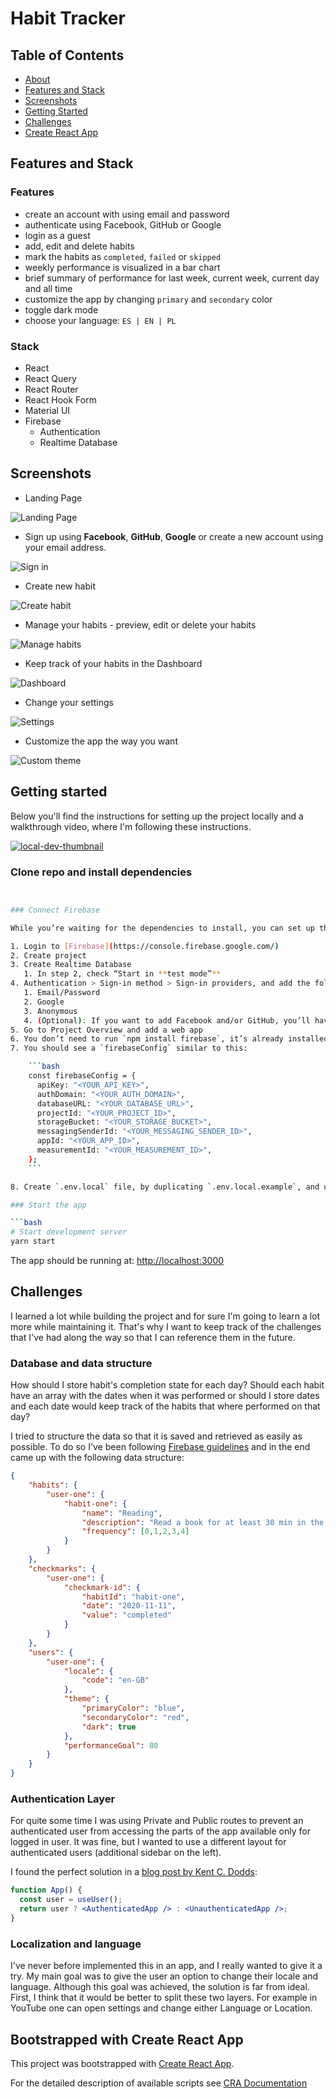 # Habit Tracker

## Table of Contents

* [About](#about)
* [Features and Stack](#features-and-stack)
* [Screenshots](#screenshots)
* [Getting Started](#getting-started)
* [Challenges](#challenges)
* [Create React App](#bootstrapped-with-create-react-app)

## Features and Stack

### Features
* create an account with using email and password
* authenticate using Facebook, GitHub or Google
* login as a guest
* add, edit and delete habits
* mark the habits as `completed`, `failed` or `skipped`
* weekly performance is visualized in a bar chart
* brief summary of performance for last week, current week, current day and all time
* customize the app by changing `primary` and `secondary` color
* toggle dark mode
* choose your language: `ES | EN | PL`

### Stack

* React
* React Query
* React Router
* React Hook Form
* Material UI
* Firebase
  * Authentication
  * Realtime Database
  
## Screenshots

* Landing Page

![Landing Page](screenshots/landing.png)

* Sign up using **Facebook**, **GitHub**, **Google** or create a new account using your email address.

![Sign in](screenshots/sign-up.png)

* Create new habit

![Create habit](screenshots/add-habit.png)

* Manage your habits - preview, edit or delete your habits

![Manage habits](screenshots/manage-habits.png)

* Keep track of your habits in the Dashboard

![Dashboard](screenshots/dashboard.png)

* Change your settings

![Settings](screenshots/settings.png)

* Customize the app the way you want

![Custom theme](screenshots/layout-theme.png)

## Getting started

Below you'll find the instructions for setting up the project locally and a walkthrough video, where I'm following these instructions. 

[![local-dev-thumbnail](https://user-images.githubusercontent.com/58401630/159131748-9181af46-22c3-4648-ae18-e82572f4843c.png)](https://youtu.be/-Iv88vi71gM)

### Clone repo and install dependencies

```bash


### Connect Firebase

While you’re waiting for the dependencies to install, you can set up the Firebase.

1. Login to [Firebase](https://console.firebase.google.com/)
2. Create project
3. Create Realtime Database
   1. In step 2, check “Start in **test mode”**
4. Authentication > Sign-in method > Sign-in providers, and add the following:
   1. Email/Password
   2. Google
   3. Anonymous
   4. (Optional): If you want to add Facebook and/or GitHub, you’ll have to get Client IDs and secrets from these services
5. Go to Project Overview and add a web app
6. You don’t need to run `npm install firebase`, it’s already installed
7. You should see a `firebaseConfig` similar to this:

    ```bash
    const firebaseConfig = {
      apiKey: "<YOUR_API_KEY>",
      authDomain: "<YOUR_AUTH_DOMAIN>",
      databaseURL: "<YOUR_DATABASE_URL>",
      projectId: "<YOUR_PROJECT_ID>",
      storageBucket: "<YOUR_STORAGE_BUCKET>",
      messagingSenderId: "<YOUR_MESSAGING_SENDER_ID>",
      appId: "<YOUR_APP_ID>",
      measurementId: "<YOUR_MEASUREMENT_ID>",
    };
    ```

8. Create `.env.local` file, by duplicating `.env.local.example`, and use config above to fill it out

### Start the app

```bash
# Start development server
yarn start
```
The app should be running at: [http://localhost:3000](http://localhost:3000/)

## Challenges

I learned a lot while building the project and for sure I'm going to learn a lot more while maintaining it. 
That's why I want to keep track of the challenges that I've had along the way so that I can reference them in the future.

### Database and data structure

How should I store habit's completion state for each day? Should each habit have an array with the dates 
when it was performed or should I store dates and each date would keep track of the habits that where performed on that day? 

I tried to structure the data so that it is saved and retrieved as easily as possible. To do so I've been following 
[Firebase guidelines](https://firebase.google.com/docs/database/web/structure-data) and in the end came up with the following data structure:

```json
{
    "habits": {
        "user-one": {
            "habit-one": {
                "name": "Reading",
                "description": "Read a book for at least 30 min in the morning",
                "frequency": [0,1,2,3,4]
            }
        }
    },
    "checkmarks": {
        "user-one": {
            "checkmark-id": {
                "habitId": "habit-one",
                "date": "2020-11-11",
                "value": "completed"
            }
        }
    },
    "users": {
        "user-one": {
            "locale": {
                "code": "en-GB"
            },
            "theme": {
                "primaryColor": "blue",
                "secondaryColor": "red",
                "dark": true
            },
            "performanceGoal": 80
        }
    }
}
```

### Authentication Layer

For quite some time I was using Private and Public routes to prevent an authenticated user from accessing the parts of the app available only for logged in user.
It was fine, but I wanted to use a different layout for authenticated users (additional sidebar on the left).

I found the perfect solution in a [blog post by Kent C. Dodds](https://kentcdodds.com/blog/authentication-in-react-applications):

```jsx
function App() {
  const user = useUser();
  return user ? <AuthenticatedApp /> : <UnauthenticatedApp />;
}
```

### Localization and language

I've never before implemented this in an app, and I really wanted to give it a try. My main goal was to give the user an option to change their locale and language.
Although this goal was achieved, the solution is far from ideal. First, I think that it would be better to split these two layers. For example in YouTube one
can open settings and change either Language or Location.

## Bootstrapped with Create React App

This project was bootstrapped with [Create React App](https://github.com/facebook/create-react-app).

For the detailed description of available scripts see [CRA Documentation](https://create-react-app.dev/docs/available-scripts)
